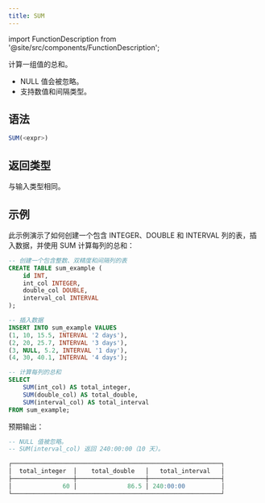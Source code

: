 ```yaml
---
title: SUM
---
```

import FunctionDescription from '@site/src/components/FunctionDescription';

<FunctionDescription description="引入或更新于：v1.2.697"/>

计算一组值的总和。

- NULL 值会被忽略。
- 支持数值和间隔类型。

## 语法

```sql
SUM(<expr>)
```

## 返回类型

与输入类型相同。

## 示例

此示例演示了如何创建一个包含 INTEGER、DOUBLE 和 INTERVAL 列的表，插入数据，并使用 SUM 计算每列的总和：

```sql
-- 创建一个包含整数、双精度和间隔列的表
CREATE TABLE sum_example (
    id INT,
    int_col INTEGER,
    double_col DOUBLE,
    interval_col INTERVAL
);

-- 插入数据
INSERT INTO sum_example VALUES 
(1, 10, 15.5, INTERVAL '2 days'),
(2, 20, 25.7, INTERVAL '3 days'),
(3, NULL, 5.2, INTERVAL '1 day'),  
(4, 30, 40.1, INTERVAL '4 days');

-- 计算每列的总和
SELECT 
    SUM(int_col) AS total_integer,
    SUM(double_col) AS total_double,
    SUM(interval_col) AS total_interval
FROM sum_example;
```

预期输出：

```sql
-- NULL 值被忽略。
-- SUM(interval_col) 返回 240:00:00（10 天）。

┌──────────────────────────────────────────────────────────┐
│  total_integer  │    total_double   │   total_interval   │
├─────────────────┼───────────────────┼────────────────────┤
│              60 │              86.5 │ 240:00:00          │
└──────────────────────────────────────────────────────────┘
```